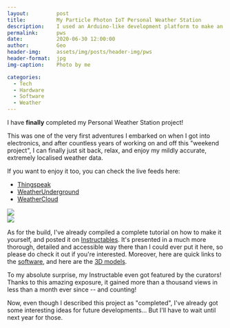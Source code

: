 ```yaml
---
layout:         post
title:          My Particle Photon IoT Personal Weather Station
description:    I used an Arduino-like development platform to make an internet-connected personal weather station from scratch. Here's everything
permalink:      pws
date:           2020-06-30 12:00:00
author:         Geo
header-img:     assets/img/posts/header-img/pws
header-format:  jpg
img-caption:    Photo by me

categories:
  - Tech
  - Hardware
  - Software
  - Weather
---
```


I have **finally** completed my Personal Weather Station project!

This was one of the very first adventures I embarked on when I got into electronics, and after countless years of working on and off this "weekend project", I can finally just sit back, relax, and enjoy my mildly accurate, extremely localised weather data.

<div class="inner-wrapper">
  <div class="sm-1-col lg-3-col pull-left">
    <p>If you want to enjoy it too, you can check the live feeds here:</p>
    <ul>
      <li><a href="https://thingspeak.com/channels/920701">Thingspeak</a></li>
      <li><a href="https://www.wunderground.com/dashboard/pws/IGENOA2776">WeatherUnderground</a></li>
      <li><a href="https://app.weathercloud.net/d0746983513#profile">WeatherCloud</a></li>
    </ul>
  </div>
  <div class="sm-1-col lg-3-col pull-center">
    <img src="assets/img/posts/2020-06-30/1.jpg"
  </div>
  <div class="sm-1-col lg-3-col pull-right">
    <img src="assets/img/posts/2020-06-30/2.jpg"
  </div>
</div>

As for the build, I've already compiled a complete tutorial on how to make it yourself, and posted it on [Instructables](https://www.instructables.com/id/Particle-Photon-IoT-Personal-Weather-Station).
It's presented in a much more thorough, detailed and accessible way there than I could ever put it here, so please do check it out if you're interested.
Moreover, here are quick links to the [software](https://github.com/ciakkig/pws), and here are the [3D models](https://www.thingiverse.com/thing:4435632).

To my absolute surprise, my Instructable even got featured by the curators!
Thanks to this amazing exposure, it gained more than a thousand views in less than a month ever since -- and counting!

Now, even though I described this project as "completed", I've already got some interesting ideas for future developments...
But I'll have to wait until next year for those.